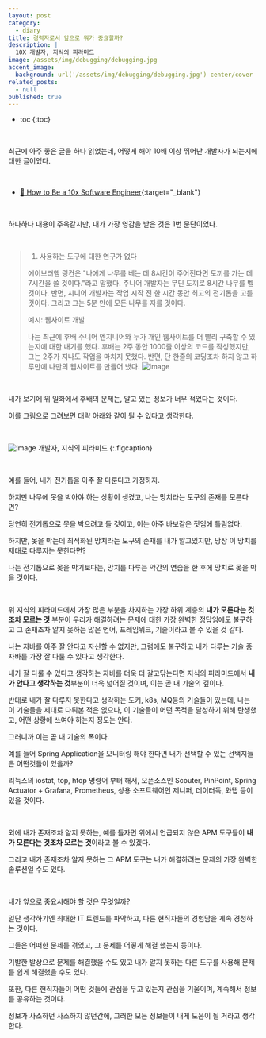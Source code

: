 ```yaml
---
layout: post
category:
  - diary
title: 경력자로서 앞으로 뭐가 중요할까?
description: |
  10X 개발자, 지식의 피라미드
image: /assets/img/debugging/debugging.jpg
accent_image:
  background: url('/assets/img/debugging/debugging.jpg') center/cover
related_posts:
  - null
published: true
---
```


* toc
{:toc}
  
<br />

최근에 아주 좋은 글을 하나 읽었는데, 어떻게 해야 10배 이상 뛰어난 개발자가 되는지에 대한 글이었다.

<br />

- [📜 How to Be a 10x Software Engineer](https://medium.com/@_michaellin/how-to-be-a-10x-engineer-fdac2a5a1bd5){:target="_blank"}

<br />

하나하나 내용이 주옥같지만, 내가 가장 영감을 받은 것은 1번 문단이었다.

<br />

> 1. 사용하는 도구에 대한 연구가 없다
> 
> 에이브러햄 링컨은 "나에게 나무를 베는 데 8시간이 주어진다면 도끼를 가는 데 7시간을 쓸 것이다."라고 말했다. 
> 주니어 개발자는 무딘 도끼로 8시간 나무를 벨 것이다.
> 반면, 시니어 개발자는 작업 시작 전 한 시간 동안 최고의 전기톱을 고를 것이다. 
> 그리고 그는 5분 만에 모든 나무를 자를 것이다.
>
> 예시: 웹사이트 개발
> 
> 나는 최근에 후배 주니어 엔지니어와 누가 개인 웹사이트를 더 빨리 구축할 수 있는지에 대한 내기를 했다.
> 후배는 2주 동안 1000줄 이상의 코드를 작성했지만, 그는 2주가 지나도 작업을 마치지 못했다.
> 반면, 단 한줄의 코딩조차 하지 않고 하루만에 나만의 웹사이트를 만들어 냈다.
> ![image](https://user-images.githubusercontent.com/71188307/172092795-ffc0c222-55df-4456-848f-672675892c0a.png)

<br />

내가 보기에 위 일화에서 후배의 문제는, 알고 있는 정보가 너무 적었다는 것이다.

이를 그림으로 그려보면 대략 아래와 같이 될 수 있다고 생각한다.

<br />

![image](https://user-images.githubusercontent.com/71188307/172094124-27ae2cb7-b661-4d8c-95c0-ab23c168bdd0.png)
개발자, 지식의 피라미드
{:.figcaption}

<br />

예를 들어, 내가 전기톱을 아주 잘 다룬다고 가정하자.

하지만 나무에 못을 박아야 하는 상황이 생겼고, 나는 망치라는 도구의 존재를 모른다면?

당연히 전기톱으로 못을 박으려고 들 것이고, 이는 아주 바보같은 짓임에 틀림없다.

하지만, 못을 박는데 최적화된 망치라는 도구의 존재를 내가 알고있지만, 당장 이 망치를 제대로 다루지는 못한다면?

나는 전기톱으로 못을 박기보다는, 망치를 다루는 약간의 연습을 한 후에 망치로 못을 박을 것이다.

<br />

위 지식의 피라미드에서 가장 많은 부분을 차지하는 가장 하위 계층의 **내가 모른다는 것조차 모르는 것** 부분이 우리가 해결하려는 문제에 대한 가장 완벽한 정답임에도 불구하고 그 존재조차 알지 못하는 많은 언어, 프레임워크, 기술이라고 볼 수 있을 것 같다.

나는 자바를 아주 잘 안다고 자신할 수 없지만, 그럼에도 불구하고 내가 다루는 기술 중 자바를 가장 잘 다룰 수 있다고 생각한다.

내가 잘 다룰 수 있다고 생각하는 자바를 더욱 더 갈고닦는다면 지식의 피라미드에서 **내가 안다고 생각하는 것**부분이 더욱 넓어질 것이며, 이는 곧 내 기술의 깊이다.

반대로 내가 잘 다루지 못한다고 생각하는 도커, k8s, MQ등의 기술들이 있는데, 나는 이 기술들을 제대로 다뤄본 적은 없으나, 이 기술들이 어떤 목적을 달성하기 위해 탄생했고, 어떤 상황에 쓰여야 하는지 정도는 안다.

그러니까 이는 곧 내 기술의 폭이다.

예를 들어 Spring Application을 모니터링 해야 한다면 내가 선택할 수 있는 선택지들은 어떤것들이 있을까?

리눅스의 iostat, top, htop 명령어 부터 해서, 오픈소스인 Scouter, PinPoint, Spring Actuator + Grafana, Prometheus, 상용 소프트웨어인 제니퍼, 데이터독, 와탭 등이 있을 것이다.

<br />

외에 내가 존재조차 알지 못하는, 예를 들자면 위에서 언급되지 않은 APM 도구들이 **내가 모른다는 것조차 모르는 것**이라고 볼 수 있겠다. 

그리고 내가 존재조차 알지 못하는 그 APM 도구는 내가 해결하려는 문제의 가장 완벽한 솔루션일 수도 있다.

<br />

내가 앞으로 중요시해야 할 것은 무엇일까?

일단 생각하기엔 최대한 IT 트렌드를 파악하고, 다른 현직자들의 경험담을 계속 경청하는 것이다.

그들은 어떠한 문제를 겪었고, 그 문제를 어떻게 해결 했는지 등이다.

기발한 발상으로 문제를 해결했을 수도 있고 내가 알지 못하는 다른 도구를 사용해 문제를 쉽게 해결했을 수도 있다.

또한, 다른 현직자들이 어떤 것들에 관심을 두고 있는지 관심을 기울이며, 계속해서 정보를 공유하는 것이다.

정보가 사소하던 사소하지 않던간에, 그러한 모든 정보들이 내게 도움이 될 거라고 생각한다.

<br />